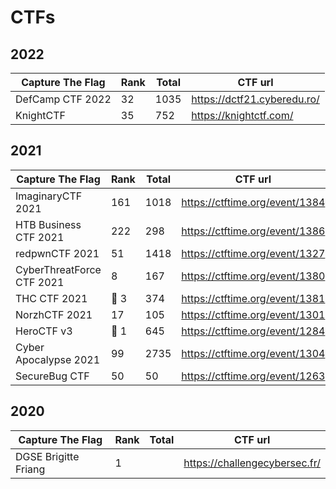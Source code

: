 # CTFs

## 2022

| Capture The Flag          | Rank  | Total | CTF url |
|---------------------------|-------|-------|------------------------|
|	DefCamp CTF 2022          | 32    | 1035  | https://dctf21.cyberedu.ro/ |
|	KnightCTF                 | 35    | 752   | https://knightctf.com/ |

## 2021

| Capture The Flag          | Rank  | Total | CTF url                        |
|---------------------------|-------|-------|--------------------------------|
|	ImaginaryCTF 2021         | 161   | 1018  | https://ctftime.org/event/1384 |
|	HTB Business CTF 2021     | 222   | 298   | https://ctftime.org/event/1386 |
|	redpwnCTF 2021            | 51    | 1418  | https://ctftime.org/event/1327 |
|	CyberThreatForce CTF 2021 | 8     | 167   | https://ctftime.org/event/1380 |
|	THC CTF 2021              | 🥉 3  | 374   | https://ctftime.org/event/1381 |
|	NorzhCTF 2021             | 17    | 105   | https://ctftime.org/event/1301 |
|	HeroCTF v3                | 🥇 1  | 645   | https://ctftime.org/event/1284 |
|	Cyber Apocalypse 2021     | 99    | 2735  | https://ctftime.org/event/1304 |
|	SecureBug CTF             | 50    | 50    | https://ctftime.org/event/1263 |

## 2020

| Capture The Flag          | Rank  | Total | CTF url                            |
|---------------------------|-------|-------|------------------------------------|
|	DGSE Brigitte Friang      | 1     |       | https://challengecybersec.fr/      |

